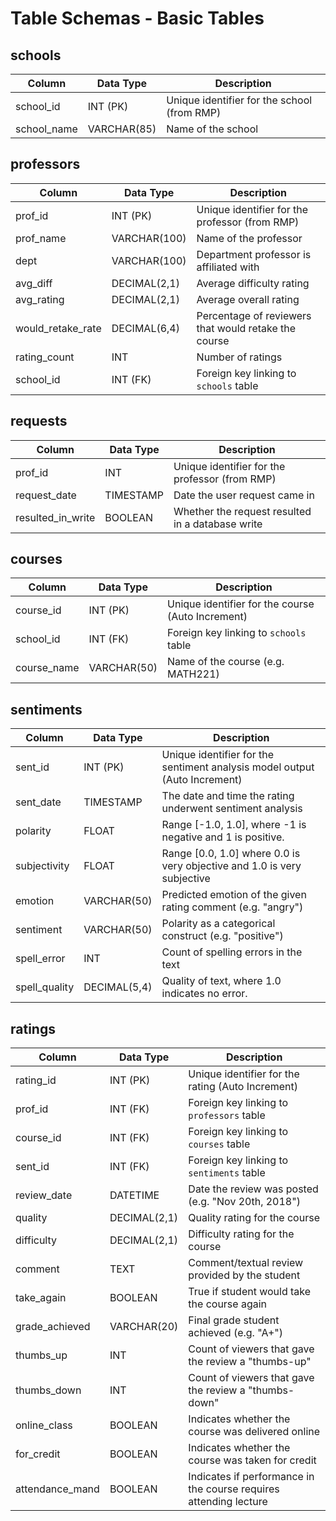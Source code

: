 # Table Schemas - Basic Tables

## schools
| Column      | Data Type   | Description                                 |
|-------------|-------------|---------------------------------------------|
| school_id   | INT (PK)    | Unique identifier for the school (from RMP) |
| school_name | VARCHAR(85) | Name of the school                          |

## professors
| Column            | Data Type    | Description                                          |
|-------------------|--------------|------------------------------------------------------|
| prof_id           | INT (PK)     | Unique identifier for the professor (from RMP)       |
| prof_name         | VARCHAR(100) | Name of the professor                                |
| dept              | VARCHAR(100) | Department professor is affiliated with              | 
| avg_diff          | DECIMAL(2,1) | Average difficulty rating                            |
| avg_rating        | DECIMAL(2,1) | Average overall rating                               |
| would_retake_rate | DECIMAL(6,4) | Percentage of reviewers that would retake the course | 
| rating_count      | INT          | Number of ratings                                    |
| school_id         | INT (FK)     | Foreign key linking to `schools` table               |

## requests
| Column            | Data Type | Description                                      |
|-------------------|-----------|--------------------------------------------------|
| prof_id           | INT       | Unique identifier for the professor (from RMP)   |
| request_date      | TIMESTAMP | Date the user request came in                    | 
| resulted_in_write | BOOLEAN   | Whether the request resulted in a database write |

## courses
| Column      | Data Type   | Description                                       |
|-------------|-------------|---------------------------------------------------|
| course_id   | INT (PK)    | Unique identifier for the course (Auto Increment) |
| school_id   | INT (FK)    | Foreign key linking to `schools` table            |
| course_name | VARCHAR(50) | Name of the course (e.g. MATH221)                 |

## sentiments
| Column        | Data Type    | Description                                                                |
|---------------|--------------|----------------------------------------------------------------------------|
| sent_id       | INT (PK)     | Unique identifier for the sentiment analysis model output (Auto Increment) |
| sent_date     | TIMESTAMP    | The date and time the rating underwent sentiment analysis                  |
| polarity      | FLOAT        | Range [-1.0, 1.0], where -1 is negative and 1 is positive.                 |
| subjectivity  | FLOAT        | Range [0.0, 1.0] where 0.0 is very objective and 1.0 is very subjective    |
| emotion       | VARCHAR(50)  | Predicted emotion of the given rating comment (e.g. "angry")               |
| sentiment     | VARCHAR(50)  | Polarity as a categorical construct (e.g. "positive")                      | 
| spell_error   | INT          | Count of spelling errors in the text                                       |
| spell_quality | DECIMAL(5,4) | Quality of text, where 1.0 indicates no error.                             |


## ratings

| Column          | Data Type    | Description                                                       |
|-----------------|--------------|-------------------------------------------------------------------|
| rating_id       | INT (PK)     | Unique identifier for the rating (Auto Increment)                 |
| prof_id         | INT (FK)     | Foreign key linking to `professors` table                         |
| course_id       | INT (FK)     | Foreign key linking to `courses` table                            |
| sent_id         | INT (FK)     | Foreign key linking to `sentiments` table                         |
| review_date     | DATETIME     | Date the review was posted (e.g. "Nov 20th, 2018")                |
| quality         | DECIMAL(2,1) | Quality rating for the course                                     |
| difficulty      | DECIMAL(2,1) | Difficulty rating for the course                                  |
| comment         | TEXT         | Comment/textual review provided by the student                    |
| take_again      | BOOLEAN      | True if student would take the course again                       |
| grade_achieved  | VARCHAR(20)  | Final grade student achieved (e.g. "A+")                          |
| thumbs_up       | INT          | Count of viewers that gave the review a "thumbs-up"               |
| thumbs_down     | INT          | Count of viewers that gave the review a "thumbs-down"             |
| online_class    | BOOLEAN      | Indicates whether the course was delivered online                 |
| for_credit      | BOOLEAN      | Indicates whether the course was taken for credit                 |
| attendance_mand | BOOLEAN      | Indicates if performance in the course requires attending lecture |
